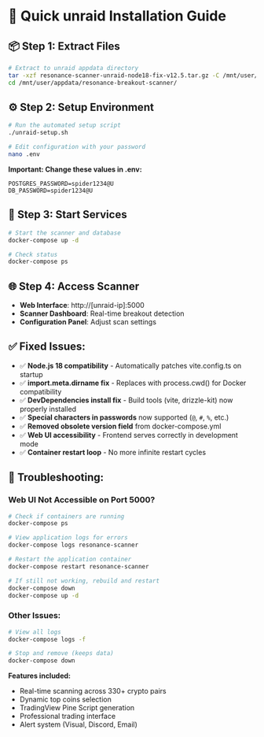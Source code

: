 # 🐳 Quick unraid Installation Guide

## 📦 Step 1: Extract Files
```bash
# Extract to unraid appdata directory  
tar -xzf resonance-scanner-unraid-node18-fix-v12.5.tar.gz -C /mnt/user/appdata/
cd /mnt/user/appdata/resonance-breakout-scanner/
```

## ⚙️ Step 2: Setup Environment
```bash
# Run the automated setup script
./unraid-setup.sh

# Edit configuration with your password
nano .env
```

**Important: Change these values in .env:**
```env
POSTGRES_PASSWORD=spider1234@U
DB_PASSWORD=spider1234@U
```

## 🚀 Step 3: Start Services
```bash
# Start the scanner and database
docker-compose up -d

# Check status
docker-compose ps
```

## 🌐 Step 4: Access Scanner
- **Web Interface**: http://[unraid-ip]:5000
- **Scanner Dashboard**: Real-time breakout detection
- **Configuration Panel**: Adjust scan settings

## ✅ Fixed Issues:
- ✅ **Node.js 18 compatibility** - Automatically patches vite.config.ts on startup
- ✅ **import.meta.dirname fix** - Replaces with process.cwd() for Docker compatibility
- ✅ **DevDependencies install fix** - Build tools (vite, drizzle-kit) now properly installed
- ✅ **Special characters in passwords** now supported (`@`, `#`, `%`, etc.)  
- ✅ **Removed obsolete version field** from docker-compose.yml
- ✅ **Web UI accessibility** - Frontend serves correctly in development mode
- ✅ **Container restart loop** - No more infinite restart cycles

## 🔧 Troubleshooting:

### Web UI Not Accessible on Port 5000?
```bash
# Check if containers are running
docker-compose ps

# View application logs for errors
docker-compose logs resonance-scanner

# Restart the application container
docker-compose restart resonance-scanner

# If still not working, rebuild and restart
docker-compose down
docker-compose up -d
```

### Other Issues:
```bash
# View all logs
docker-compose logs -f

# Stop and remove (keeps data)
docker-compose down
```

**Features included:**
- Real-time scanning across 330+ crypto pairs
- Dynamic top coins selection
- TradingView Pine Script generation
- Professional trading interface
- Alert system (Visual, Discord, Email)